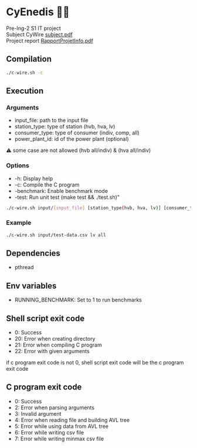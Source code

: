 # CyEnedis 🗿🗿

Pre-Ing-2 S1 IT project <br>
Subject CyWire [subject.pdf](subject.pdf) <br>
Project report [RapportProjetInfo.pdf](RapportProjetInformatique.pdf) <br>

## Compilation

```bash
./c-wire.sh -c
```

## Execution

### Arguments
- input_file: path to the input file
- station_type: type of station (hvb, hva, lv)
- consumer_type: type of consumer (indiv, comp, all)
- power_plant_id: id of the power plant (optional)

⚠️ some case are not allowed (hvb all/indiv) & (hva all/indiv)

### Options

- -h: Display help
- -c: Compile the C program
- -benchmark: Enable benchmark mode
- -test: Run unit test (make test && ./test.sh)"

```bash
./c-wire.sh input/[input_file] [station_type(hvb, hva, lv)] [consumer_type(indiv, comp, all)] (power_plant_id)
```
### Example

```bash
./c-wire.sh input/test-data.csv lv all
```
## Dependencies
- pthread

## Env variables
- RUNNING_BENCHMARK: Set to 1 to run benchmarks

## Shell script exit code

- 0: Success
- 20: Error when creating directory
- 21: Error when compiling C program
- 22: Error with given arguments

if c program exit code is not 0, shell script exit code will be the c program exit code

## C program exit code

- 0: Success
- 2: Error when parsing arguments
- 3: Invalid argument
- 4: Error when reading file and building AVL tree
- 5: Error while using data from AVL tree
- 6: Error while writing csv file
- 7: Error while writing minmax csv file